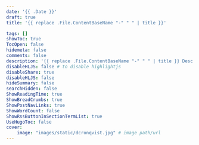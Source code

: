 ```yaml
---
date: '{{ .Date }}'
draft: true
title: '{{ replace .File.ContentBaseName "-" " " | title }}'

tags: []
showToc: true
TocOpen: false
hidemeta: false
comments: false
description: '{{ replace .File.ContentBaseName "-" " " | title }} Desc Text.'
disableHLJS: false # to disable highlightjs
disableShare: true
disableHLJS: false
hideSummary: false
searchHidden: false
ShowReadingTime: true
ShowBreadCrumbs: true
ShowPostNavLinks: true
ShowWordCount: false
ShowRssButtonInSectionTermList: true
UseHugoToc: false
cover:
    image: "images/static/dcronqvist.jpg" # image path/url
---
```


